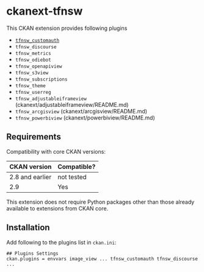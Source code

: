 # ckanext-tfnsw

This CKAN extension provides following plugins

- [`tfnsw_customauth`](ckanext/customauth/README.md)
- `tfnsw_discourse`
- `tfnsw_metrics`
- `tfnsw_odiebot`
- `tfnsw_openapiview`
- `tfnsw_s3view`
- `tfnsw_subscriptions`
- `tfnsw_theme`
- `tfnsw_userreg`
- `tfnsw_adjustableiframeview` (ckanext/adjustableiframeview/README.md)
- `tfnsw_arcgisview` (ckanext/arcgisview/README.md)
- `tfnsw_powerbiview` (ckanext/powerbiview/README.md)

## Requirements

Compatibility with core CKAN versions:

| CKAN version    | Compatible? |
| --------------- | ----------- |
| 2.8 and earlier | not tested  |
| 2.9             | Yes         |

This extension does not require Python packages other than those already available to extensions from CKAN core.

## Installation

Add following to the plugins list in `ckan.ini`:

```
## Plugins Settings
ckan.plugins = envvars image_view ... tfnsw_customauth tfnsw_discourse ...
```
